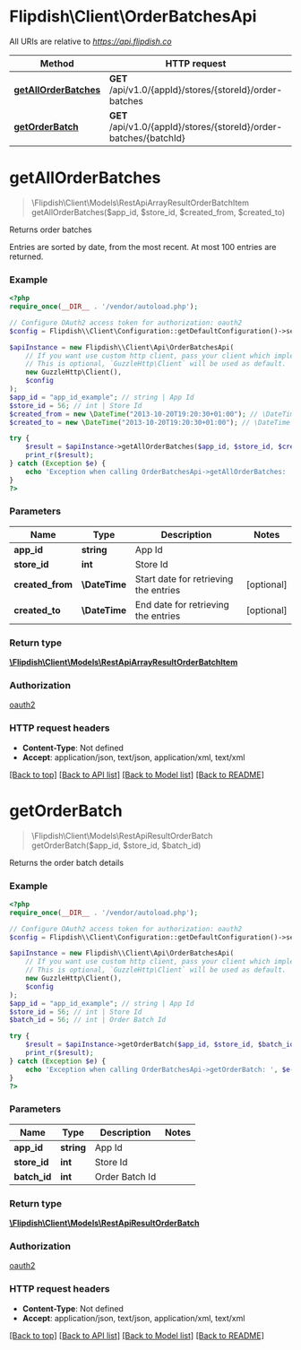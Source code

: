 # Flipdish\\Client\OrderBatchesApi

All URIs are relative to *https://api.flipdish.co*

Method | HTTP request | Description
------------- | ------------- | -------------
[**getAllOrderBatches**](OrderBatchesApi.md#getAllOrderBatches) | **GET** /api/v1.0/{appId}/stores/{storeId}/order-batches | Returns order batches
[**getOrderBatch**](OrderBatchesApi.md#getOrderBatch) | **GET** /api/v1.0/{appId}/stores/{storeId}/order-batches/{batchId} | Returns the order batch details


# **getAllOrderBatches**
> \Flipdish\\Client\Models\RestApiArrayResultOrderBatchItem getAllOrderBatches($app_id, $store_id, $created_from, $created_to)

Returns order batches

Entries are sorted by date, from the most recent. At most 100 entries are returned.

### Example
```php
<?php
require_once(__DIR__ . '/vendor/autoload.php');

// Configure OAuth2 access token for authorization: oauth2
$config = Flipdish\\Client\Configuration::getDefaultConfiguration()->setAccessToken('YOUR_ACCESS_TOKEN');

$apiInstance = new Flipdish\\Client\Api\OrderBatchesApi(
    // If you want use custom http client, pass your client which implements `GuzzleHttp\ClientInterface`.
    // This is optional, `GuzzleHttp\Client` will be used as default.
    new GuzzleHttp\Client(),
    $config
);
$app_id = "app_id_example"; // string | App Id
$store_id = 56; // int | Store Id
$created_from = new \DateTime("2013-10-20T19:20:30+01:00"); // \DateTime | Start date for retrieving the entries
$created_to = new \DateTime("2013-10-20T19:20:30+01:00"); // \DateTime | End date for retrieving the entries

try {
    $result = $apiInstance->getAllOrderBatches($app_id, $store_id, $created_from, $created_to);
    print_r($result);
} catch (Exception $e) {
    echo 'Exception when calling OrderBatchesApi->getAllOrderBatches: ', $e->getMessage(), PHP_EOL;
}
?>
```

### Parameters

Name | Type | Description  | Notes
------------- | ------------- | ------------- | -------------
 **app_id** | **string**| App Id |
 **store_id** | **int**| Store Id |
 **created_from** | **\DateTime**| Start date for retrieving the entries | [optional]
 **created_to** | **\DateTime**| End date for retrieving the entries | [optional]

### Return type

[**\Flipdish\\Client\Models\RestApiArrayResultOrderBatchItem**](../Model/RestApiArrayResultOrderBatchItem.md)

### Authorization

[oauth2](../../README.md#oauth2)

### HTTP request headers

 - **Content-Type**: Not defined
 - **Accept**: application/json, text/json, application/xml, text/xml

[[Back to top]](#) [[Back to API list]](../../README.md#documentation-for-api-endpoints) [[Back to Model list]](../../README.md#documentation-for-models) [[Back to README]](../../README.md)

# **getOrderBatch**
> \Flipdish\\Client\Models\RestApiResultOrderBatch getOrderBatch($app_id, $store_id, $batch_id)

Returns the order batch details

### Example
```php
<?php
require_once(__DIR__ . '/vendor/autoload.php');

// Configure OAuth2 access token for authorization: oauth2
$config = Flipdish\\Client\Configuration::getDefaultConfiguration()->setAccessToken('YOUR_ACCESS_TOKEN');

$apiInstance = new Flipdish\\Client\Api\OrderBatchesApi(
    // If you want use custom http client, pass your client which implements `GuzzleHttp\ClientInterface`.
    // This is optional, `GuzzleHttp\Client` will be used as default.
    new GuzzleHttp\Client(),
    $config
);
$app_id = "app_id_example"; // string | App Id
$store_id = 56; // int | Store Id
$batch_id = 56; // int | Order Batch Id

try {
    $result = $apiInstance->getOrderBatch($app_id, $store_id, $batch_id);
    print_r($result);
} catch (Exception $e) {
    echo 'Exception when calling OrderBatchesApi->getOrderBatch: ', $e->getMessage(), PHP_EOL;
}
?>
```

### Parameters

Name | Type | Description  | Notes
------------- | ------------- | ------------- | -------------
 **app_id** | **string**| App Id |
 **store_id** | **int**| Store Id |
 **batch_id** | **int**| Order Batch Id |

### Return type

[**\Flipdish\\Client\Models\RestApiResultOrderBatch**](../Model/RestApiResultOrderBatch.md)

### Authorization

[oauth2](../../README.md#oauth2)

### HTTP request headers

 - **Content-Type**: Not defined
 - **Accept**: application/json, text/json, application/xml, text/xml

[[Back to top]](#) [[Back to API list]](../../README.md#documentation-for-api-endpoints) [[Back to Model list]](../../README.md#documentation-for-models) [[Back to README]](../../README.md)

